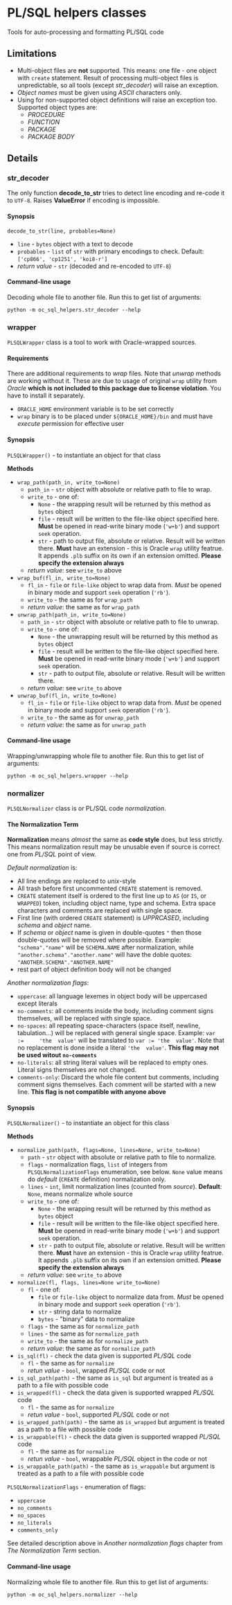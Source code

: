 # PL/SQL helpers classes

Tools for auto-processing and formatting PL/SQL code

## Limitations

- Multi-object files are **not** supported. This means: one file - one object with `create` statement. Result of processing multi-object files is unpredictable, so all tools (except *str\_decoder*) will raise an exception.
- *Object names* must be given using *ASCII* characters only.
- Using for non-supported object definitions will raise an exception too. Supported object types are:
    - *PROCEDURE*
    - *FUNCTION*
    - *PACKAGE*
    - *PACKAGE BODY*

## Details

### str\_decoder

The only function **decode_to_str** tries to detect line encoding and re-code it to `UTF-8`.
Raises **ValueError** if encoding is impossible.

#### Synopsis

`decode_to_str(line, probables=None)`

- `line` - `bytes` object with a text to decode
- `probables` - `list` of `str` with primary encodings to check. Default: `['cp866', 'cp1251', 'koi8-r']`
- *return value* - `str` (decoded and re-encoded to `UTF-8`)

#### Command-line usage

Decoding whole file to another file.
Run this to get list of arguments:

`python -m oc_sql_helpers.str_decoder --help`

### wrapper

`PLSQLWrapper` class is a tool to work with Oracle-wrapped sources.

#### Requirements

There are additional requirements to *wrap* files. Note that *unwrap* methods are working without it. These are due to usage of original `wrap` utility from *Oracle* **which is not included to this package due to license violation**. You have to install it separately.

- `ORACLE_HOME` environment variable is to be set correctly
- `wrap` binary is to be placed under `${ORACLE_HOME}/bin` and must have *execute* permission for effective user

#### Synopsis

`PLSQLWrapper()` - to instantiate an object for that class

**Methods**

-   `wrap_path(path_in, write_to=None)`
    - `path_in` - `str` object with absolute or relative path to file to wrap.
    - `write_to` - one of:
        - `None` - the wrapping result will be returned by this method as `bytes` object
        - `file` - result will be written to the file-like object specified here. **Must** be opened in read-write binary mode (`'w+b'`) and support `seek` operation.
        - `str`  - path to output file, absolute or relative. Result will be written there. **Must** have an extension - this is Oracle `wrap` utility featrue. It appends `.plb` suffix on its own if an extension omitted. **Please specify the extension always**
    - *return value*: see `write_to` above
-   `wrap_buf(fl_in, write_to=None)`
    - `fl_in` - `file` or `file-like` object to wrap data from. *Must* be opened in binary mode and support `seek` operation (`'rb'`).
    - `write_to` - the same as for `wrap_path`
    - *return value*: the same as for `wrap_path`
-   `unwrap_path(path_in, write_to=None)`
    - `path_in` - `str` object with absolute or relative path to file to unwrap.
    - `write_to` - one of:
        - `None` - the unwrapping result will be returned by this method as `bytes` object
        - `file` - result will be written to the file-like object specified here. **Must** be opened in read-write binary mode (`'w+b'`) and support `seek` operation.
        - `str`  - path to output file, absolute or relative. Result will be written there.
    - *return value*: see `write_to` above
-   `unwrap_buf(fl_in, write_to=None)`
    - `fl_in` - `file` or `file-like` object to wrap data from. *Must* be opened in binary mode and support `seek` operation (`'rb'`).
    - `write_to` - the same as for `unwrap_path`
    - *return value*: the same as for `unwrap_path`

#### Command-line usage

Wrapping/unwrapping whole file to another file.
Run this to get list of arguments:

`python -m oc_sql_helpers.wrapper --help`

### normalizer

`PLSQLNormalizer` class is or PL/SQL code *normalization*.

#### The Normalization Term
**Normalization** means *almost* the same as **code style** does, but less strictly. This means normalization result may be unusable even if source is correct one from *PL/SQL* point of view.

*Default normalization* is:

- All line endings are replaced to *unix*-style
- All trash before first uncommented `CREATE` statement is removed.
- `CREATE` statement itself is ordered to the first line up to `AS` (or `IS`, or `WRAPPED`) token, including object name, type and schema. Extra space characters and comments are replaced with single space.
- First line (with ordered `CREATE` statement) is *UPPRCASED*, including *schema* and *object* name.
- If *schema* or *object* name is given in double-quotes `"` then those double-quotes will be removed where possible. Example: `"schema"."name"` will be `SCHEMA.NAME` after normalization, while `"another.schema"."another.name"` will have the doble quotes: `"ANOTHER.SCHEMA"."ANOTHER.NAME"`
- rest part of object definition body will not be changed

*Another normalization flags*:

- `uppercase`: all language lexemes in object body will be uppercased except literals
- `no-comments`: all comments inside the body, including comment signs themselves, will be replaced with single space.
- `no-spaces`: all repeating space-characters (space itself, newline, tabulation...) will be replaced with general single space. Example: `var   :=     'the  value'` will be translated to `var := 'the  value'`. Note that no replacement is done inside a literal `'the  value'`. **This flag may not be used witout `no-comments`**
- `no-literals`: all string literal values will be replaced to empty ones. Literal signs themselves are not changed.
- `comments-only`: Discard the whole file content but comments, including comment signs themselves. Each comment will be started with a new line. **This flag is not compatible with anyone above**

#### Synopsis

`PLSQLNormalizer()` - to instantiate an object for this class

**Methods**

-   `normalize_path(path, flags=None, lines=None, write_to=None)`
    - `path`  - `str` object with absolute or relative path to file to normalize.
    - `flags` - normalization flags, `list` of integers from `PLSQLNormalizationFlags` enumeration, see below. `None` value means do *default* (`CREATE` definition) normalization only.
    - `lines` - `int`, limit normalization lines (counted from *source*). **Default**: `None`, means normalize whole source
    - `write_to` - one of:
        - `None` - the wrapping result will be returned by this method as `bytes` object
        - `file` - result will be written to the file-like object specified here. **Must** be opened in read-write binary mode (`'w+b'`) and support `seek` operation.
        - `str`  - path to output file, absolute or relative. Result will be written there. **Must** have an extension - this is Oracle `wrap` utility featrue. It appends `.plb` suffix on its own if an extension omitted. **Please specify the extension always**
    - *return value*: see `write_to` above
-   `normalize(fl, flags, lines=None write_to=None)`
    - `fl` - one of:
        - `file` or `file-like` object to normalize data from. *Must* be opened in binary mode and support `seek` operation (`'rb'`).
        - `str` - string data to normalize
        - `bytes` - "binary" data to normalize
    - `flags` - the same as for `normalize_path`
    - `lines` - the same as for `normalize_path`
    - `write_to` - the same as for `normalize_path`
    - *return value*: the same as for `normalize_path`
-   `is_sql(fl)` - check the data given is supported *PL/SQL* code
    - `fl` - the same as for `normalize`
    - *retun value* - `bool`, wrapped *PL/SQL* code or not
-   `is_sql_path(path)` - the same as `is_sql` but argument is treated as a path to a file with possible code
-   `is_wrapped(fl)` - check the data given is supported wrapped *PL/SQL* code
    - `fl` - the same as for `normalize`
    - *retun value* - `bool`, supported *PL/SQL* code or not
-   `is_wrapped_path(path)` - the same as `is_wrapped` but argument is treated as a path to a file with possible code
-   `is_wrappable(fl)` - check the data given is supported wrapped *PL/SQL* code
    - `fl` - the same as for `normalize`
    - *retun value* - `bool`, wrappable *PL/SQL* object in the code or not
-   `is_wrappable_path(path)` - the same as `is_wrappable` but argument is treated as a path to a file with possible code

`PLSQLNormalizationFlags` - enumeration of flags:

- `uppercase`
- `no_comments`
- `no_spaces`
- `no_literals`
- `comments_only`

See detailed description above in *Another normalization flags* chapter from *The Normalization Term* section.

#### Command-line usage

Normalizing whole file to another file.
Run this to get list of arguments:

`python -m oc_sql_helpers.normalizer --help`
